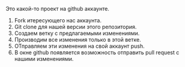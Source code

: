 Это какой-то проект на github аккаунте. 

1. Fork итересующего нас аккаунта.
2. Git clone для нашей версии этого репозитория.
3. Создаем ветку с предлагаемыми изменениями.
4. Производим все изменения только в этой ветке.
5. ОТправляем эти изменения на свой аккаунт push.
6. В окне github появляется возможность отправить pull request с нашими изменениями.  